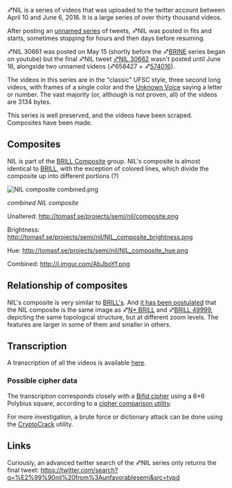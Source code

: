 ♐NIL is a series of videos that was uploaded to the twitter account
between April 10 and June 6, 2016. It is a large series of over thirty
thousand videos.

After posting an [unnamed series](April_10_twitter_series "wikilink") of
tweets, ♐NIL was posted in fits and starts, sometimes stopping for hours
and then days before resuming.

♐NIL 30661 was posted on May 15 (shortly before the
♐[BRINE](BRINE "wikilink") series began on youtube) but the final ♐NIL
tweet
[♐NIL 30662](https://twitter.com/unfavorablesemi/status/743498928180563968)
wasn't posted until June 16, alongside two unnamed videos (♐658427 +
♐[574016](574016 "wikilink")).

The videos in this series are in the "classic" UFSC style, three second
long videos, with frames of a single color and the [Unknown
Voice](Unknown_Voice "wikilink") saying a letter or number. The vast
majority (or, although is not proven, all) of the videos are 3134 bytes.

This series is well preserved, and the videos have been scraped.
Composites have been made.

## Composites

NIL is part of the [BRILL Composite](BRILL_Composite "wikilink") group.
NIL's composite is almost identical to [BRILL](BRILL "wikilink"), with
the exception of colored lines, which divide the composite up into
different portions (?)

![ NIL composite combined.png](_NIL_composite_combined.png
" NIL composite combined.png")

*combined NIL composite*

Unaltered: <http://tomasf.se/projects/semi/nil/composite.png>

Brightness:
<http://tomasf.se/projects/semi/nil/NIL_composite_brightness.png>

Hue: <http://tomasf.se/projects/semi/nil/NIL_composite_hue.png>

Combined: <http://i.imgur.com/AbJboYf.png>

## Relationship of composites

NIL's composite is very similar to [BRILL's](BRILL "wikilink"). And [it
has been
postulated](https://www.reddit.com/r/UnfavorableSemicircle/comments/4hw7q0/end_of_nil/)
that the NIL composite is the same image as ♐[N\*
BRILL](N*_BRILL "wikilink") and ♐[BRILL 49999](BRILL_49999 "wikilink"),
depicting the same topological structure, but at different zoom levels.
The features are larger in some of them and smaller in others.

## Transcription

A transcription of all the videos is available
[here](http://tomasf.se/projects/semi/nil/).

### Possible cipher data

The transcription corresponds closely with a [Bifid
cipher](https://en.wikipedia.org/wiki/Bifid_cipher) using a 6×6 Polybius
square, according to a [cipher comparison
utility](http://bionsgadgets.appspot.com/gadget_forms/refscore_extended.html).

For more investigation, a brute force or dictionary attack can be done
using the
[CryptoCrack](https://sites.google.com/site/cryptocrackprogram/home)
utility.

## Links

Curiously, an advanced twitter search of the ♐NIL series only returns
the final tweet:
<https://twitter.com/search?q=%E2%99%90nil%20from%3Aunfavorablesemi&src=typd>
